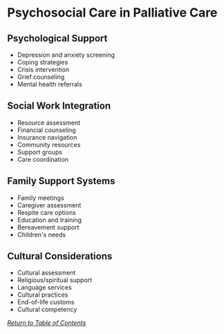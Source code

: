 # Psychosocial Care in Palliative Care

## Psychological Support
- Depression and anxiety screening
- Coping strategies
- Crisis intervention
- Grief counseling
- Mental health referrals

## Social Work Integration
- Resource assessment
- Financial counseling
- Insurance navigation
- Community resources
- Support groups
- Care coordination

## Family Support Systems
- Family meetings
- Caregiver assessment
- Respite care options
- Education and training
- Bereavement support
- Children's needs

## Cultural Considerations
- Cultural assessment
- Religious/spiritual support
- Language services
- Cultural practices
- End-of-life customs
- Cultural competency

_[Return to Table of Contents](../toc.md)_
